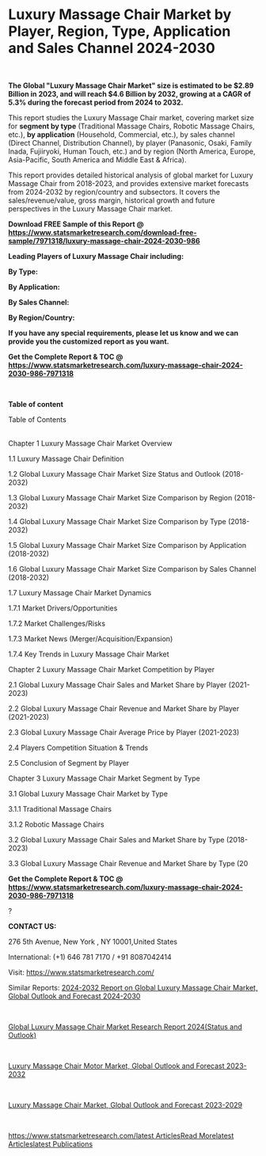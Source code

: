 <h1>Luxury Massage Chair Market by Player, Region, Type, Application and Sales Channel 2024-2030</h1><br/><p><strong>The Global "Luxury Massage Chair Market" size is estimated to be $2.89 Billion in 2023, and will reach $4.6 Billion by 2032, growing at a <strong>CAGR</strong> of 5.3% during the forecast period from 2024 to 2032.</strong></p>
 
 
 
 <p>This report studies the Luxury Massage Chair market, covering market size for <strong>segment by type</strong> (Traditional Massage Chairs, Robotic Massage Chairs, etc.), <strong>by application</strong> (Household, Commercial, etc.), by sales channel (Direct Channel, Distribution Channel), by player (Panasonic, Osaki, Family Inada, Fujiiryoki, Human Touch, etc.) and by region (North America, Europe, Asia-Pacific, South America and Middle East & Africa).</p>
 
 
 
 <p>This report provides detailed historical analysis of global market for Luxury Massage Chair from 2018-2023, and provides extensive market forecasts from 2024-2032 by region/country and subsectors. It covers the sales/revenue/value, gross margin, historical growth and future perspectives in the Luxury Massage Chair market.</p>
 
 
 
 <p><strong>Download FREE Sample of this Report @ <a href="https://www.statsmarketresearch.com/download-free-sample/7971318/luxury-massage-chair-2024-2030-986">https://www.statsmarketresearch.com/download-free-sample/7971318/luxury-massage-chair-2024-2030-986</a></strong></p>
 
 
 
 <p><strong>Leading Players of Luxury Massage Chair including:</strong></p>
 
 
 
 <p><strong>By Type:</strong></p>
 
 
 
 <p><strong><strong>By Application</strong>:</strong></p>
 
 
 
 <p><strong>By Sales Channel:</strong></p>
 
 
 
 <p><strong>By Region/Country:</strong></p>
 
 
 
 <p><strong>If you have any special requirements, please let us know and we can provide you the customized report as you want.</strong></p>
 
 
 
 <div><b>Get the Complete Report & TOC @ <a href="https://www.statsmarketresearch.com/luxury-massage-chair-2024-2030-986-7971318">https://www.statsmarketresearch.com/luxury-massage-chair-2024-2030-986-7971318</a></b></div>
 
 
 
 <p><br />
 
 <b>Table of content</b></p>
 
 
 
 <p>Table of Contents<br />
 
 <br />
 
 Chapter 1 Luxury Massage Chair Market Overview<br />
 
 1.1 Luxury Massage Chair Definition<br />
 
 1.2 Global Luxury Massage Chair Market Size Status and Outlook (2018-2032)<br />
 
 1.3 Global Luxury Massage Chair Market Size Comparison by Region (2018-2032)<br />
 
 1.4 Global Luxury Massage Chair Market Size Comparison by Type (2018-2032)<br />
 
 1.5 Global Luxury Massage Chair Market Size Comparison by Application (2018-2032)<br />
 
 1.6 Global Luxury Massage Chair Market Size Comparison by Sales Channel (2018-2032)<br />
 
 1.7 Luxury Massage Chair Market Dynamics<br />
 
 1.7.1 Market Drivers/Opportunities<br />
 
 1.7.2 Market Challenges/Risks<br />
 
 1.7.3 Market News (Merger/Acquisition/Expansion)<br />
 
 1.7.4 Key Trends in Luxury Massage Chair Market<br />
 
 Chapter 2 Luxury Massage Chair Market Competition by Player<br />
 
 2.1 Global Luxury Massage Chair Sales and Market Share by Player (2021-2023)<br />
 
 2.2 Global Luxury Massage Chair Revenue and Market Share by Player (2021-2023)<br />
 
 2.3 Global Luxury Massage Chair Average Price by Player (2021-2023)<br />
 
 2.4 Players Competition Situation & Trends<br />
 
 2.5 Conclusion of Segment by Player<br />
 
 Chapter 3 Luxury Massage Chair Market Segment by Type<br />
 
 3.1 Global Luxury Massage Chair Market by Type<br />
 
 3.1.1 Traditional Massage Chairs<br />
 
 3.1.2 Robotic Massage Chairs<br />
 
 3.2 Global Luxury Massage Chair Sales and Market Share by Type (2018-2023)<br />
 
 3.3 Global Luxury Massage Chair Revenue and Market Share by Type (20</p>
 
 
 
 <div><b>Get the Complete Report & TOC @ <a href="https://www.statsmarketresearch.com/luxury-massage-chair-2024-2030-986-7971318">https://www.statsmarketresearch.com/luxury-massage-chair-2024-2030-986-7971318</a></b></div>
 
 
 
 <p>? </p>
 
 
 
 <p><b>CONTACT US:</b><br />
 
 276 5th Avenue, New York , NY 10001,United States<br />
 
 International: (+1) 646 781 7170 / +91 8087042414<br />
 
 Visit: <a href="https://www.statsmarketresearch.com/">https://www.statsmarketresearch.com/</a><br />
 
 Similar Reports: <a href="https://www.statsmarketresearch.com/luxury-massage-chair-2024-2030-986-7971318">2024-2032 Report on Global Luxury Massage Chair Market, Global Outlook and Forecast 2024-2030</a><br />
 
 <br />
 
 <a href="https://www.statsmarketresearch.com/luxury-massage-chair-2024-2030-986-7971318">Global Luxury Massage Chair Market Research Report 2024(Status and Outlook)</a><br />
 
 <br />
 
 <a href="https://www.statsmarketresearch.com/luxury-massage-chair-2024-2030-986-7971318">Luxury Massage Chair Motor Market, Global Outlook and Forecast 2023-2032</a><br />
 
 <br />
 
 <a href="https://www.statsmarketresearch.com/luxury-massage-chair-2024-2030-986-7971318">Luxury Massage Chair Market, Global Outlook and Forecast 2023-2029</a><br />
 
 <br />
 
 <a href="https://gyeongbokgung.com">https://www.statsmarketresearch.com/</a><a href="https://hallyeomaritime.com">latest Articles</a><a href="https://jingwansa.com">Read More</a><a href="https://nguoiviet.jp/">latest Articles</a><a href="https://www.intelmarketresearch.com/">latest Publications</a></p>